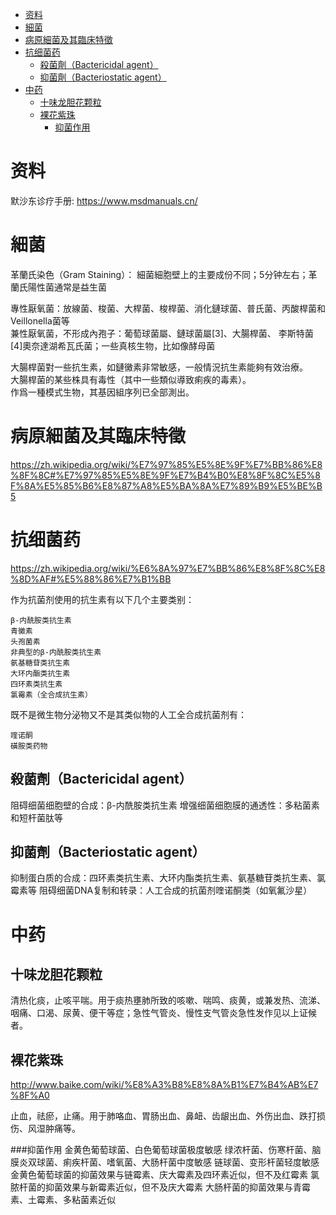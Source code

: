 <!-- TOC -->

- [资料](#资料)
- [細菌](#細菌)
- [病原細菌及其臨床特徵](#病原細菌及其臨床特徵)
- [抗细菌药](#抗细菌药)
    - [殺菌劑（Bactericidal agent）](#殺菌劑bactericidal-agent)
    - [抑菌劑（Bacteriostatic agent）](#抑菌劑bacteriostatic-agent)
- [中药](#中药)
    - [十味龙胆花颗粒](#十味龙胆花颗粒)
    - [裸花紫珠](#裸花紫珠)
        - [抑菌作用](#抑菌作用)

<!-- /TOC -->

# 资料
默沙东诊疗手册: https://www.msdmanuals.cn/

# 細菌
革蘭氏染色（Gram Staining）： 細菌細胞壁上的主要成份不同；5分钟左右；革蘭氏陽性菌通常是益生菌

專性厭氧菌：放線菌、梭菌、大桿菌、梭桿菌、消化鏈球菌、普氏菌、丙酸桿菌和Veillonella菌等  
兼性厭氧菌，不形成內孢子：葡萄球菌屬、鏈球菌屬[3]、大腸桿菌、 李斯特菌[4]奧奈達湖希瓦氏菌；一些真核生物，比如像酵母菌

大腸桿菌對一些抗生素，如鏈黴素非常敏感，一般情況抗生素能夠有效治療。  
大腸桿菌的某些株具有毒性（其中一些類似導致痢疾的毒素）。  
作爲一種模式生物，其基因組序列已全部測出。

# 病原細菌及其臨床特徵
https://zh.wikipedia.org/wiki/%E7%97%85%E5%8E%9F%E7%BB%86%E8%8F%8C#%E7%97%85%E5%8E%9F%E7%B4%B0%E8%8F%8C%E5%8F%8A%E5%85%B6%E8%87%A8%E5%BA%8A%E7%89%B9%E5%BE%B5

# 抗细菌药
https://zh.wikipedia.org/wiki/%E6%8A%97%E7%BB%86%E8%8F%8C%E8%8D%AF#%E5%88%86%E7%B1%BB

作为抗菌剂使用的抗生素有以下几个主要类别：

    β-内酰胺类抗生素
    青黴素
    头孢菌素
    非典型的β-内酰胺类抗生素
    氨基糖苷类抗生素
    大环内酯类抗生素
    四环素类抗生素
    氯霉素（全合成抗生素）

既不是微生物分泌物又不是其类似物的人工全合成抗菌剂有：

    喹诺酮
    磺胺类药物

## 殺菌劑（Bactericidal agent）
阻碍细菌细胞壁的合成：β-内酰胺类抗生素
增强细菌细胞膜的通透性：多粘菌素和短杆菌肽等

## 抑菌劑（Bacteriostatic agent）
抑制蛋白质的合成：四环素类抗生素、大环内酯类抗生素、氨基糖苷类抗生素、氯霉素等
阻碍细菌DNA复制和转录：人工合成的抗菌剂喹诺酮类（如氧氟沙星）

# 中药
## 十味龙胆花颗粒
清热化痰，止咳平喘。用于痰热壅肺所致的咳嗽、喘鸣、痰黄，或兼发热、流涕、咽痛、口渴、尿黄、便干等症；急性气管炎、慢性支气管炎急性发作见以上证候者。

## 裸花紫珠
http://www.baike.com/wiki/%E8%A3%B8%E8%8A%B1%E7%B4%AB%E7%8F%A0

止血，祛瘀，止痛。用于肺咯血、胃肠出血、鼻衄、齿龈出血、外伤出血、跌打损伤、风湿肿痛等。

###抑菌作用
    金黄色葡萄球菌、白色葡萄球菌极度敏感
    绿浓杆菌、伤寒杆菌、脑膜炎双球菌、痢疾杆菌、嗜氧菌、大肠杆菌中度敏感
    链球菌、变形杆菌轻度敏感
    金黄色葡萄球菌的抑菌效果与链霉素、庆大霉素及四环素近似，但不及红霉素
    氯脓杆菌的抑菌效果与新霉素近似，但不及庆大霉素
    大肠杆菌的抑菌效果与青霉素、土霉素、多粘菌素近似